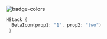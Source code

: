 ![badge-colors](https://playbook.powerapp.cloud/packs/media/images/pb-logo-7c6d08a9717b9aeec0c40f3e68eb80fd.svg)

```swift
HStack {
  BetaIcon(prop1: "1", prop2: "two")
 }
```
